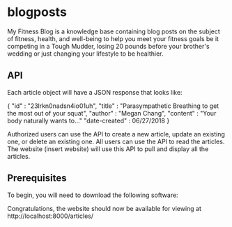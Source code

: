 # blogposts
My Fitness Blog is a knowledge base containing blog posts on the subject of fitness, health, and well-being to help you meet your fitness goals be it competing in a Tough Mudder, losing 20 pounds before your brother's wedding or just changing your lifestyle to be healthier. 

## API
Each article object will have a JSON response that looks like:

{
  "id" : "23lrkn0nadsn4io01uh",
  "title" : "Parasympathetic Breathing to get the most out of your squat",
  "author" : "Megan Chang",
  "content" : "Your body naturally wants to..."
  "date-created" : 06/27/2018
}

Authorized users can use the API to create a new article, update an existing one, or delete an existing one. All users can use the API to read the articles. The website (insert website) will use this API to pull and display all the articles.


## Prerequisites
To begin, you will need to download the following software:

Congratulations, the website should now be available for viewing at http://localhost:8000/articles/


